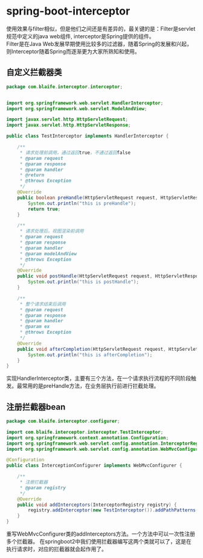 # spring-boot-interceptor
使用效果与filter相似，但是他们之间还是有差异的，最关键的是：Filter是servlet规范中定义的java web组件, interceptor是Spring提供的组件。  
Filter是在Java Web发展早期使用比较多的过滤器，随着Spring的发展和兴起，则Interceptor随着Spring而逐渐更为大家所熟知和使用。

## 自定义拦截器类
```java
package com.blaife.interceptor.interceptor;


import org.springframework.web.servlet.HandlerInterceptor;
import org.springframework.web.servlet.ModelAndView;

import javax.servlet.http.HttpServletRequest;
import javax.servlet.http.HttpServletResponse;

public class TestInterceptor implements HandlerInterceptor {

    /**
     * 请求处理前调用，通过返回true，不通过返回false
     * @param request
     * @param response
     * @param handler
     * @return
     * @throws Exception
     */
    @Override
    public boolean preHandle(HttpServletRequest request, HttpServletResponse response, Object handler) throws Exception {
        System.out.println("this is preHandle");
        return true;
    }

    /**
     * 请求处理后，视图渲染前调用
     * @param request
     * @param response
     * @param handler
     * @param modelAndView
     * @throws Exception
     */
    @Override
    public void postHandle(HttpServletRequest request, HttpServletResponse response, Object handler, ModelAndView modelAndView) throws Exception {
        System.out.println("this is postHandle");
    }

    /**
     * 整个请求结束后调用
     * @param request
     * @param response
     * @param handler
     * @param ex
     * @throws Exception
     */
    @Override
    public void afterCompletion(HttpServletRequest request, HttpServletResponse response, Object handler, Exception ex) throws Exception {
        System.out.println("this is afterCompletion");
    }
}
```
实现HandlerInterceptor类，主要有三个方法，在一个请求执行流程的不同阶段触发。最常用的是preHandle方法，在业务层执行前进行拦截处理。

## 注册拦截器bean
```java
package com.blaife.interceptor.configurer;

import com.blaife.interceptor.interceptor.TestInterceptor;
import org.springframework.context.annotation.Configuration;
import org.springframework.web.servlet.config.annotation.InterceptorRegistry;
import org.springframework.web.servlet.config.annotation.WebMvcConfigurer;

@Configuration
public class InterceptionConfigurer implements WebMvcConfigurer {

    /**
     * 注册拦截器
     * @param registry
     */
    @Override
    public void addInterceptors(InterceptorRegistry registry) {
        registry.addInterceptor(new TestInterceptor()).addPathPatterns("/test/**");
    }
}
```
重写WebMvcConfigurer类的addInterceptors方法。一个方法中可以一次性注册多个拦截器。
在springboot2中我们使用拦截器编写这两个类就可以了，这是在执行请求时，对应的拦截器就会起作用了。